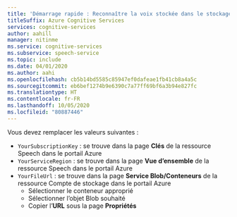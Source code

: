 ```yaml
---
title: 'Démarrage rapide : Reconnaître la voix stockée dans le stockage Blob – Service Speech'
titleSuffix: Azure Cognitive Services
services: cognitive-services
author: aahill
manager: nitinme
ms.service: cognitive-services
ms.subservice: speech-service
ms.topic: include
ms.date: 04/01/2020
ms.author: aahi
ms.openlocfilehash: cb5b14bd5585c85947ef0dafeae1fb41cb8a4a5c
ms.sourcegitcommit: eb6bef1274b9e6390c7a77ff69bf6a3b94e827fc
ms.translationtype: HT
ms.contentlocale: fr-FR
ms.lasthandoff: 10/05/2020
ms.locfileid: "80887446"
---
```

Vous devez remplacer les valeurs suivantes :

 - `YourSubscriptionKey` : se trouve dans la page **Clés** de la ressource Speech dans le portail Azure
 - `YourServiceRegion` : se trouve dans la page **Vue d’ensemble** de la ressource Speech dans le portail Azure
 - `YourFileUrl` : se trouve dans la page **Service Blob/Conteneurs** de la ressource Compte de stockage dans le portail Azure
     - Sélectionner le conteneur approprié
     - Sélectionner l’objet Blob souhaité
     - Copier l’**URL** sous la page **Propriétés**
